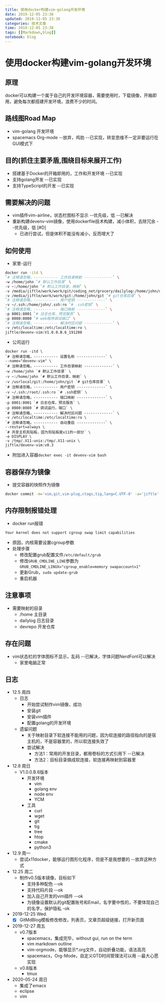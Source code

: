 ```yaml
---
title: 使用docker构建vim-golang开发环境
date: 2019-12-05 23:38
updated: 2019-12-05 23:38
categories: 技术文章
time: 2019-12-05 23:38
tags: [[Markdown,blog]]
notebook: blog
---
```


# 使用docker构建vim-golang开发环境

## 原理

docker可以构建一个属于自己的开发环境容器，需要使用时，下载镜像，开箱即用，避免每次都搭建开发环境，浪费不少的时间。

## 路线图Road Map

- vim-golang 开发环境
- spacemacs Org-mode  --放弃，鸡肋  --已实现，转变思维不一定非要运行在GUI模式下

## 目的(抓住主要矛盾,围绕目标来展开工作)

- 搭建基于Docker的开箱即用的，工作和开发环境  --已实现
- 支持golang开发  --已实现
- 支持TypeScript的开发  --已实现

## 需要解决的问题

- vim插件vim-airline，状态栏图标不显示  --优先级，低   --已解决
- 重新构建devenv-vim镜像，使用dockerfile技术构建，减小体积，去除冗余  --优先级，低 [#D]
    - 已进行尝试，但是体积不能没有减小，反而增大了

## 如何使用

- 家里-运行
```bash
docker run -itd \
`# 注释请忽略，----------- 工作目录映射 -------------` \
-w /home/john `# 默认工作目录` \
-v ~:/home/john `# 默认工作目录，映射` \
-v /media/jiftle/work/work/git/coding_net/grocery/dailylog:/home/john/dailylog `# 日志仓库目录` \
-v /media/jiftle/work/work/git:/home/john/git `# git仓库目录` \
`# 注释请忽略，----------- 用户密钥 -------------` \
-v ~/.ssh:/home/john/.ssh:ro `# .ssh密钥` \
`# 注释请忽略，----------- 端口映射 -------------` \
-p 8001:8001 `# 日志仓库，预览服务` \
-p 8080:8080 `# web程序调试端口` \
`# 注释请忽略，----------- 解决时区问题 -------------` \
-v /etc/localtime:/etc/localtime:ro \
jiftle/devenv-vim:V1.0.0.B.6_191208
```
- 公司运行
```
docker run -itd \
`# 注释请忽略，----------- 设置名称 -------------` \
--name="devenv-vim" \
`# 注释请忽略，----------- 工作目录映射 -------------` \
-w /home/john `# 默认工作目录` \
-v ~:/home/john `# 默认工作目录，映射` \
-v /usrlocal/git:/home/john/git `# git仓库目录` \
`# 注释请忽略，----------- 用户密钥 -------------` \
-v ~/.ssh:/root/.ssh:ro `# .ssh密钥` \
`# 注释请忽略，----------- 端口映射 -------------` \
-p 8001:8001 `# 日志仓库，预览服务` \
-p 8080:8080 `# 调试运行，端口` \
`# 注释请忽略，----------- 解决时区问题 -------------` \
-v /etc/localtime:/etc/localtime:ro \
`# 注释请忽略，----------- 自动重启 -------------` \
--restart=always \
`# 共享主机剪贴板，因为剪贴板是x11的一部分` \
-e DISPLAY \
-v /tmp/.X11-unix:/tmp/.X11-unix \
jiftle/devenv-vim:v0.3
```
- 附加进入容器`docker exec -it devenv-vim bash`

## 容器保存为镜像

- 提交容器的快照作为镜像
```bash
docker commit -m='vim,git,vim-plug,ctags,tig,lang=C.UTF-8' -a='jiftle' 5d jiftle/devenv-vim:V1.0.0.B.1_191206
```

## 内存限制报错处理

- docker run报错
```
Your kernel does not support cgroup swap limit capabilities
```
- 原因，内核需要设置cgroup参数
- 处理步骤
    - 修改配置grub配置文件`/etc/default/grub`
    - 修改`GRUB_CMDLINE_LINE`参数为`GRUB_CMDLINE_LINUX="cgroup_enable=memory swapaccount=1"`
    - 更新Grub，`sudo update-grub`
    - 重启机器

## 注意事项

- 需要映射的目录
  - /home 主目录
  - dailylog 日志目录
  - devrepo 开发仓库

## 存在问题

- vim状态栏的字体图标不显示，乱码  --已解决，字体问题NerdFont可以解决
    - 家里电脑正常

## 日志

- 12.5 周四
  - 日志
    - 开始尝试制作vim镜像，成功
    - 安装git
    - 安装vim插件
    - 配置golang的开发环境
  - 遗留问题
    - 关于映射目录下软连接不能用的问题，因为软连接的路径指向的是宿主机的，不是容器里的，所以软连接失效了
    - 尝试解决
      - 方法1：常用的开发目录，都用卷标的方式引用下  --已解决
      - 方法2：目标目录搞成软连接，软连接再映射到容器里
- 12.8 周日
  - V1.0.0.B.6版本
    - 开发环境
      - vim
      - golang env
      - node env
      - YCM
    - 工具
      - curl
      - wget
      - git
      - tig
      - tree
      - htop
      - cmake
      - python3
- 12.9 周一
  - 尝试x11docker，能够运行图形化程序，但是不是我想要的   --放弃这种方式
- 12.25 周二
    - 制作v0.5版本镜像，目标如下
        - 支持多种配色       --ok
        - 支持代码片段       --ok
        - 加入自己开发的vim插件  --ok
        - 为镜像设置默认的git配置账号和Email，名字要中性的，不要体现自己的名字，保护隐私  -ok
- 2019-12-25 Wed.
    - [x] GitMdBlog模板修改修改，列表页，文章页超级链接，打开新页面
- 2019-12-27 周五
    - v0.7版本
        - spacemacs，集成完毕，without gui, run on the term
        - vim markdown outline
        - vim-orgmode，能够显示*.org文件，自动折叠功能，语法高亮
        - spacemacs，Org-Mode，自定义GTD时间管理法可以用  --最大心愿实现
    - v0.8版本
        - tmux
- 2020-05-24 周日
    - 集成了emacs
    - eclipse
    - vim

